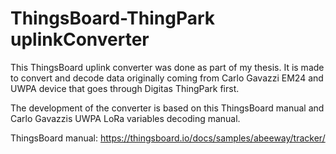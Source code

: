 # ThingsBoard-ThingPark uplinkConverter
This ThingsBoard uplink converter was done as part of my thesis.
It is made to convert and decode data originally coming from Carlo Gavazzi EM24 and UWPA device that goes through Digitas ThingPark first.

The development of the converter is based on this ThingsBoard manual and Carlo Gavazzis UWPA LoRa variables decoding manual.

ThingsBoard manual: https://thingsboard.io/docs/samples/abeeway/tracker/
